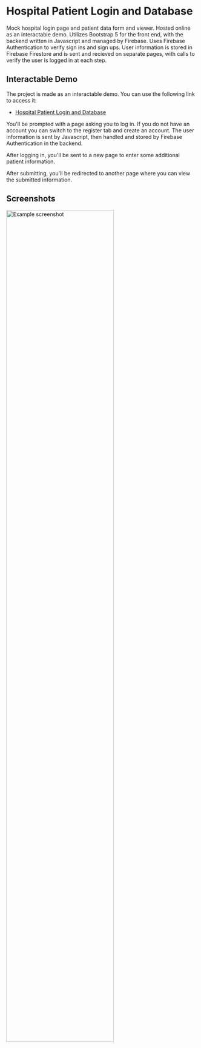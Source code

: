 # Hospital Patient Login and Database

Mock hospital login page and patient data form and viewer. Hosted online as an interactable demo. Utilizes Bootstrap 5 for the front end, with the backend written in Javascript and managed by Firebase. Uses Firebase Authentication to verify sign ins and sign ups. User information is stored in Firebase Firestore and is sent and recieved on separate pages, with calls to verify the user is logged in at each step.

## Interactable Demo

The project is made as an interactable demo. You can use the following link to access it:
- [Hospital Patient Login and Database](https://anhoale-hospital-website.web.app/)

You'll be prompted with a page asking you to log in. If you do not have an account you can switch to the register tab and create an account. The user information is sent by Javascript, then handled and stored by Firebase Authentication in the backend.

After logging in, you'll be sent to a new page to enter some additional patient information. 

After submitting, you'll be redirected to another page where you can view the submitted information.

## Screenshots

<img src="https://github.com/AnthoaLe/Hospital-Patient-Login-and-Database/assets/46947396/9b6141c8-6eaa-4df0-b19d-c6531494db6f" width="75%" height="75%" alt="Example screenshot">
